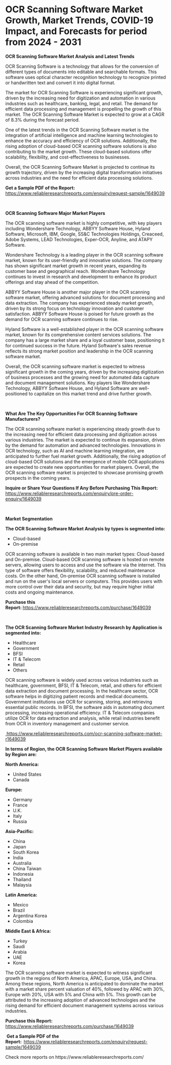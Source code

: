 <p><h1>OCR Scanning Software Market Growth, Market Trends, COVID-19 Impact, and Forecasts for period from 2024 - 2031</h1></p><p><strong>OCR Scanning Software Market Analysis and Latest Trends</strong></p>
<p><p>OCR Scanning Software is a technology that allows for the conversion of different types of documents into editable and searchable formats. This software uses optical character recognition technology to recognize printed or handwritten text and convert it into digital format.</p><p>The market for OCR Scanning Software is experiencing significant growth, driven by the increasing need for digitization and automation in various industries such as healthcare, banking, legal, and retail. The demand for efficient data processing and management is propelling the growth of this market. The OCR Scanning Software Market is expected to grow at a CAGR of 8.3% during the forecast period.</p><p>One of the latest trends in the OCR Scanning Software market is the integration of artificial intelligence and machine learning technologies to enhance the accuracy and efficiency of OCR solutions. Additionally, the rising adoption of cloud-based OCR scanning software solutions is also contributing to the market growth. These cloud-based solutions offer scalability, flexibility, and cost-effectiveness to businesses.</p><p>Overall, the OCR Scanning Software Market is projected to continue its growth trajectory, driven by the increasing digital transformation initiatives across industries and the need for efficient data processing solutions.</p></p>
<p><strong>Get a Sample PDF of the Report:&nbsp;</strong> <a href="https://www.reliableresearchreports.com/enquiry/request-sample/1649039">https://www.reliableresearchreports.com/enquiry/request-sample/1649039</a></p>
<p>&nbsp;</p>
<p><strong>OCR Scanning Software Major Market Players</strong></p>
<p><p>The OCR scanning software market is highly competitive, with key players including Wondershare Technology, ABBYY Software House, Hyland Software, Microsoft, IBM, Google, SS&C Technologies Holdings, Creaceed, Adobe Systems, LEAD Technologies, Exper-OCR, Anyline, and ATAPY Software.</p><p>Wondershare Technology is a leading player in the OCR scanning software market, known for its user-friendly and innovative solutions. The company has shown significant market growth in recent years, expanding its customer base and geographical reach. Wondershare Technology continues to invest in research and development to enhance its product offerings and stay ahead of the competition.</p><p>ABBYY Software House is another major player in the OCR scanning software market, offering advanced solutions for document processing and data extraction. The company has experienced steady market growth, driven by its strong focus on technology innovation and customer satisfaction. ABBYY Software House is poised for future growth as the demand for OCR scanning software continues to rise.</p><p>Hyland Software is a well-established player in the OCR scanning software market, known for its comprehensive content services solutions. The company has a large market share and a loyal customer base, positioning it for continued success in the future. Hyland Software's sales revenue reflects its strong market position and leadership in the OCR scanning software market.</p><p>Overall, the OCR scanning software market is expected to witness significant growth in the coming years, driven by the increasing digitization of business processes and the growing need for automated data capture and document management solutions. Key players like Wondershare Technology, ABBYY Software House, and Hyland Software are well-positioned to capitalize on this market trend and drive further growth.</p></p>
<p>&nbsp;</p>
<p><strong>What Are The Key Opportunities For OCR Scanning Software Manufacturers?</strong></p>
<p><p>The OCR scanning software market is experiencing steady growth due to the increasing need for efficient data processing and digitization across various industries. The market is expected to continue its expansion, driven by the demand for automation and advanced technologies. Innovations in OCR technology, such as AI and machine learning integration, are anticipated to further fuel market growth. Additionally, the rising adoption of cloud-based OCR solutions and the emergence of mobile OCR applications are expected to create new opportunities for market players. Overall, the OCR scanning software market is projected to showcase promising growth prospects in the coming years.</p></p>
<p><strong>Inquire or Share Your Questions If Any Before Purchasing This Report:</strong> <a href="https://www.reliableresearchreports.com/enquiry/pre-order-enquiry/1649039">https://www.reliableresearchreports.com/enquiry/pre-order-enquiry/1649039</a></p>
<p>&nbsp;</p>
<p><strong>Market Segmentation</strong></p>
<p><strong>The OCR Scanning Software Market Analysis by types is segmented into:</strong></p>
<p><ul><li>Cloud-based</li><li>On-premise</li></ul></p>
<p><p>OCR scanning software is available in two main market types: Cloud-based and On-premise. Cloud-based OCR scanning software is hosted on remote servers, allowing users to access and use the software via the internet. This type of software offers flexibility, scalability, and reduced maintenance costs. On the other hand, On-premise OCR scanning software is installed and run on the user's local servers or computers. This provides users with more control over their data and security, but may require higher initial costs and ongoing maintenance.</p></p>
<p><strong>Purchase this Report:&nbsp;</strong><a href="https://www.reliableresearchreports.com/purchase/1649039">https://www.reliableresearchreports.com/purchase/1649039</a></p>
<p>&nbsp;</p>
<p><strong>The OCR Scanning Software Market Industry Research by Application is segmented into:</strong></p>
<p><ul><li>Healthcare</li><li>Government</li><li>BFSI</li><li>IT & Telecom</li><li>Retail</li><li>Others</li></ul></p>
<p><p>OCR scanning software is widely used across various industries such as healthcare, government, BFSI, IT & Telecom, retail, and others for efficient data extraction and document processing. In the healthcare sector, OCR software helps in digitizing patient records and medical documents. Government institutions use OCR for scanning, storing, and retrieving essential public records. In BFSI, the software aids in automating document processing, increasing operational efficiency. IT & Telecom companies utilize OCR for data extraction and analysis, while retail industries benefit from OCR in inventory management and customer service.</p></p>
<p><a href="https://www.reliableresearchreports.com/ocr-scanning-software-market-r1649039">&nbsp;https://www.reliableresearchreports.com/ocr-scanning-software-market-r1649039</a></p>
<p><strong>In terms of Region, the OCR Scanning Software Market Players available by Region are:</strong></p>
<p>
    <p> <strong> North America: </strong>
        <ul>
            <li>United States</li>
            <li>Canada</li>
        </ul>
        </p> 
    <p> <strong> Europe: </strong>
        <ul>
            <li>Germany</li>
            <li>France</li>
            <li>U.K.</li>
            <li>Italy</li>
            <li>Russia</li>
        </ul>
        </p> 
    <p> <strong> Asia-Pacific: </strong>
        <ul>
            <li>China</li>
            <li>Japan</li>
            <li>South Korea</li>
            <li>India</li>
            <li>Australia</li>
            <li>China Taiwan</li>
            <li>Indonesia</li>
            <li>Thailand</li>
            <li>Malaysia</li>
        </ul>
        </p> 
    <p> <strong> Latin America: </strong>
        <ul>
            <li>Mexico</li>
            <li>Brazil</li>
            <li>Argentina Korea</li>
            <li>Colombia</li>
        </ul>
        </p> 
    <p> <strong> Middle East & Africa: </strong>
        <ul>
            <li>Turkey</li>
            <li>Saudi</li>
            <li>Arabia</li>
            <li>UAE</li>
            <li>Korea</li>
        </ul>
    </p>
    </p>
<p><p>The OCR scanning software market is expected to witness significant growth in the regions of North America, APAC, Europe, USA, and China. Among these regions, North America is anticipated to dominate the market with a market share percent valuation of 40%, followed by APAC with 30%, Europe with 20%, USA with 5% and China with 5%. This growth can be attributed to the increasing adoption of advanced technologies and the rising demand for efficient document management systems across various industries.</p></p>
<p><strong>Purchase this Report: </strong><a href="https://www.reliableresearchreports.com/purchase/1649039">https://www.reliableresearchreports.com/purchase/1649039</a></p>
<p>&nbsp;<strong>Get a Sample PDF of the Report:&nbsp;&nbsp;</strong><a href="https://www.reliableresearchreports.com/enquiry/request-sample/1649039">https://www.reliableresearchreports.com/enquiry/request-sample/1649039</a></p>
<p><strong></strong></p>
<p>Check more reports on https://www.reliableresearchreports.com/</p>